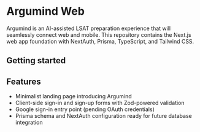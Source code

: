 # Argumind Web

Argumind is an AI-assisted LSAT preparation experience that will seamlessly connect web and mobile. This repository contains the Next.js web app foundation with NextAuth, Prisma, TypeScript, and Tailwind CSS.

## Getting started

## Features

- Minimalist landing page introducing Argumind
- Client-side sign-in and sign-up forms with Zod-powered validation
- Google sign-in entry point (pending OAuth credentials)
- Prisma schema and NextAuth configuration ready for future database integration
